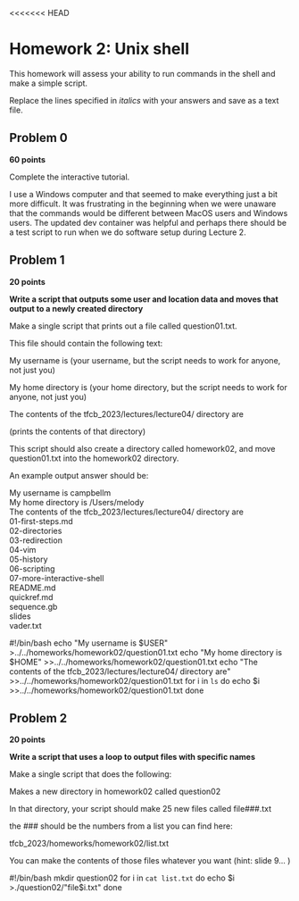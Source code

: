 <<<<<<< HEAD
# Homework 2: Unix shell

This homework will assess your ability to run commands in the shell and make a simple script.

Replace the lines specified in _italics_ with your answers and save as a text file.


## Problem 0

**60 points**

Complete the interactive tutorial.

I use a Windows computer and that seemed to make everything just a bit more difficult. It was frustrating in the beginning when we were unaware that the commands would be different between MacOS users and Windows users. The updated dev container was helpful and perhaps there should be a test script to run when we do software setup during Lecture 2.


## Problem 1

**20 points**

**Write a script that outputs some user and location data and moves that output to a newly created directory**

Make a single script that prints out a file called question01.txt. 

This file should contain the following text:

  My username is (your username, but the script needs to work for anyone, not just you)

  My home directory is (your home directory, but the script needs to work for anyone, not just you)

  The contents of the tfcb_2023/lectures/lecture04/ directory are

  (prints the contents of that directory)

This script should also create a directory called homework02, and move question01.txt into the homework02 directory.

An example output answer should be:

My username is campbellm <br>
My home directory is /Users/melody <br>
The contents of the tfcb_2023/lectures/lecture04/ directory are<br>
01-first-steps.md<br>
02-directories<br>
03-redirection<br>
04-vim<br>
05-history<br>
06-scripting<br>
07-more-interactive-shell<br>
README.md<br>
quickref.md<br>
sequence.gb<br>
slides<br>
vader.txt<br>

#!/bin/bash
echo "My username is $USER" >../../homeworks/homework02/question01.txt
echo "My home directory is $HOME" >>../../homeworks/homework02/question01.txt
echo "The contents of the tfcb_2023/lectures/lecture04/ directory are" >>../../homeworks/homework02/question01.txt
for i in `ls`
do 
    echo $i >>../../homeworks/homework02/question01.txt
done


## Problem 2

**20 points**

**Write a script that uses a loop to output files with specific names**


Make a single script that does the following:

Makes a new directory in homework02 called question02

In that directory, your script should make 25 new files called
file###.txt

the ### should be the numbers from a list you can find here:

tfcb_2023/homeworks/homework02/list.txt

You can make the contents of those files whatever you want (hint: slide 9... )

#!/bin/bash
mkdir question02
for i in `cat list.txt`
    do echo $i >./question02/"file$i.txt"
done
